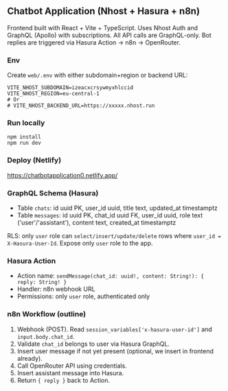 ## Chatbot Application (Nhost + Hasura + n8n)

Frontend built with React + Vite + TypeScript. Uses Nhost Auth and GraphQL (Apollo) with subscriptions. All API calls are GraphQL-only. Bot replies are triggered via Hasura Action → n8n → OpenRouter.

### Env
Create `web/.env` with either subdomain+region or backend URL:

```
VITE_NHOST_SUBDOMAIN=izeacxcrsywmyxhlccid
VITE_NHOST_REGION=eu-central-1
# Or
# VITE_NHOST_BACKEND_URL=https://xxxxx.nhost.run
```

### Run locally

```
npm install
npm run dev
```

### Deploy (Netlify)
https://chatbotapplication0.netlify.app/
### GraphQL Schema (Hasura)
- Table `chats`: id uuid PK, user_id uuid, title text, updated_at timestamptz
- Table `messages`: id uuid PK, chat_id uuid FK, user_id uuid, role text ('user'/'assistant'), content text, created_at timestamptz

RLS: only `user` role can `select/insert/update/delete` rows where `user_id = X-Hasura-User-Id`. Expose only `user` role to the app.

### Hasura Action
- Action name: `sendMessage(chat_id: uuid!, content: String!): { reply: String! }`
- Handler: n8n webhook URL
- Permissions: only `user` role, authenticated only

### n8n Workflow (outline)
1) Webhook (POST). Read `session_variables['x-hasura-user-id']` and `input.body.chat_id`.
2) Validate `chat_id` belongs to user via Hasura GraphQL.
3) Insert user message if not yet present (optional, we insert in frontend already).
4) Call OpenRouter API using credentials.
5) Insert assistant message into Hasura.
6) Return `{ reply }` back to Action.
